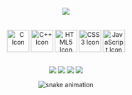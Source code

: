 

<section>
   <br/>
   <div align="center">
      <img style="hight: 100%;" src="https://github-readme-stats.vercel.app/api?username=lan4z&show_icons=true&theme=tokyonight"/>
   </div>

   <br/>
</section>

<section>

<div align="center"><br>
      <img style="height: 50px" alt="C Icon" src="https://cdn.jsdelivr.net/gh/devicons/devicon/icons/c/c-original.svg"/>
      <img style="height: 50px" alt="C++ Icon" src="https://cdn.jsdelivr.net/gh/devicons/devicon/icons/cplusplus/cplusplus-original.svg"/>
      <img style="height: 50px" alt="HTML5 Icon" src="https://cdn.jsdelivr.net/gh/devicons/devicon/icons/html5/html5-original-wordmark.svg" />
      <img style="height: 50px" alt="CSS3 Icon" src="https://cdn.jsdelivr.net/gh/devicons/devicon/icons/css3/css3-original-wordmark.svg" />
      <img style="height: 50px" alt="JavaScript Icon" src="https://cdn.jsdelivr.net/gh/devicons/devicon/icons/javascript/javascript-original.svg" />

</div>
  
  ##
 
<div align="center"> 
  <a href="https://instagram.com/__guilhermelana" target="_blank"><img src="https://img.shields.io/badge/-Instagram-%23E4405F?style=for-the-badge&logo=instagram&logoColor=white" target="_blank"></a>
 	<a href="https://www.twitch.tv/lan4z_" target="_blank"><img src="https://img.shields.io/badge/Twitch-9146FF?style=for-the-badge&logo=twitch&logoColor=white" target="_blank"></a>
  <a href="https://www.linkedin.com/in/guilhermelana/" target="_blank"><img src="https://img.shields.io/badge/-LinkedIn-%230077B5?style=for-the-badge&logo=linkedin&logoColor=white" target="_blank"></a>
   <a href = "mailto:contato.guilhermelana@gmail.com"><img src="https://img.shields.io/badge/-Gmail-%23333?style=for-the-badge&logo=gmail&logoColor=white" target="_blank"></a>

![snake animation](https://github.com/lan4z/lan4z/blob/output/github-contribution-grid-snake2.svg)

